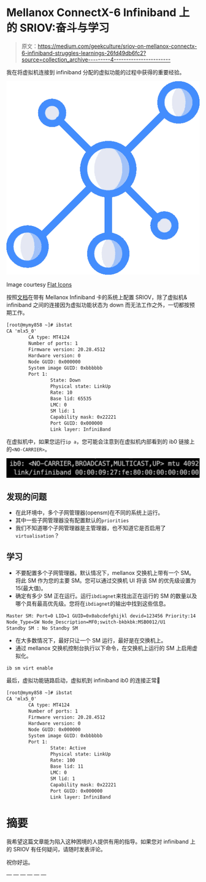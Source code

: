 # Mellanox ConnectX-6 Infiniband 上的 SRIOV:奋斗与学习

> 原文：<https://medium.com/geekculture/sriov-on-mellanox-connectx-6-infiniband-struggles-learnings-26fd49db6fc2?source=collection_archive---------4----------------------->

我在将虚拟机连接到 infiniband 分配的虚拟功能的过程中获得的重要经验。

![](img/81ff2693bf56cda28be4559488d51996.png)

Image courtesy [Flat Icons](https://www.flaticon.com/free-icon/network_660502?term=network&related_id=660502)

按照[文档](https://docs.nvidia.com/networking/pages/viewpage.action?pageId=39279752#SingleRootIOVirtualization(SRIOV)-ConfiguringSR-IOV(InfiniBand))在带有 Mellanox Infiniband 卡的系统上配置 SRIOV，除了虚拟机& infiniband 之间的连接因为虚拟功能状态为 down 而无法工作之外，一切都按预期工作。

```
[root@mymy858 ~]# ibstat
CA 'mlx5_0'
        CA type: MT4124
        Number of ports: 1
        Firmware version: 20.28.4512
        Hardware version: 0
        Node GUID: 0x000000
        System image GUID: 0xbbbbbb
        Port 1:
                State: Down
                Physical state: LinkUp
                Rate: 10
                Base lid: 65535
                LMC: 0
                SM lid: 1
                Capability mask: 0x22221
                Port GUID: 0x000000
                Link layer: InfiniBand
```

在虚拟机中，如果您运行`ip a`，您可能会注意到在虚拟机内部看到的 ib0 链接上的`<NO-CARRIER>`。

![](img/34472a4ff7db357099bc63f2d9ffdb3a.png)

## 发现的问题

*   在此环境中，多个子网管理器(opensm)在不同的系统上运行。
*   其中一些子网管理器没有配置默认的`priorities`
*   我们不知道哪个子网管理器是主管理器，也不知道它是否启用了`virtualisation`？

## 学习

*   不要配置多个子网管理器。默认情况下，mellanox 交换机上带有一个 SM。将此 SM 作为您的主要 SM。您可以通过交换机 UI 将该 SM 的优先级设置为 15(最大值)。
*   确定有多少 SM 正在运行。运行`ibdiagnet`来找出正在运行的 SM 的数量以及哪个具有最高优先级。您将在`ibdiagnet`的输出中找到这些信息。

```
Master SM: Port=0 LID=1 GUID=0x0abcdefghijkl devid=123456 Priority:14 Node_Type=SW Node_Description=MF0;switch-bkbkbk:MSB0012/U1
Standby SM : No Standby SM
```

*   在大多数情况下，最好只让一个 SM 运行，最好是在交换机上。
*   通过 mellanox 交换机控制台执行以下命令，在交换机上运行的 SM 上启用虚拟化。

```
ib sm virt enable
```

最后，虚拟功能链路启动，虚拟机到 infiniband ib0 的连接正常🍪

```
[root@mymy858 ~]# ibstat
CA 'mlx5_0'
        CA type: MT4124
        Number of ports: 1
        Firmware version: 20.28.4512
        Hardware version: 0
        Node GUID: 0x000000
        System image GUID: 0xbbbbbb
        Port 1:
                State: Active
                Physical state: LinkUp
                Rate: 100
                Base lid: 11
                LMC: 0
                SM lid: 1
                Capability mask: 0x22221
                Port GUID: 0x000000
                Link layer: InfiniBand
```

# 摘要

我希望这篇文章能为陷入这种困境的人提供有用的指导。如果您对 infiniband 上的 SRIOV 有任何疑问，请随时发表评论。

祝你好运。

— — — — — —